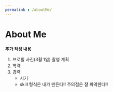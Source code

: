 ```yaml
---
permalink : /aboutMe/
---
```


# About Me
__추가 작성 내용__
1. 프로필 사진(3월 1일) 촬영 계획
2. 학력
3. 경력 
    * 시기
    * skill
형식은 내가 만든다!!
주의점은 잘 파악한다!!